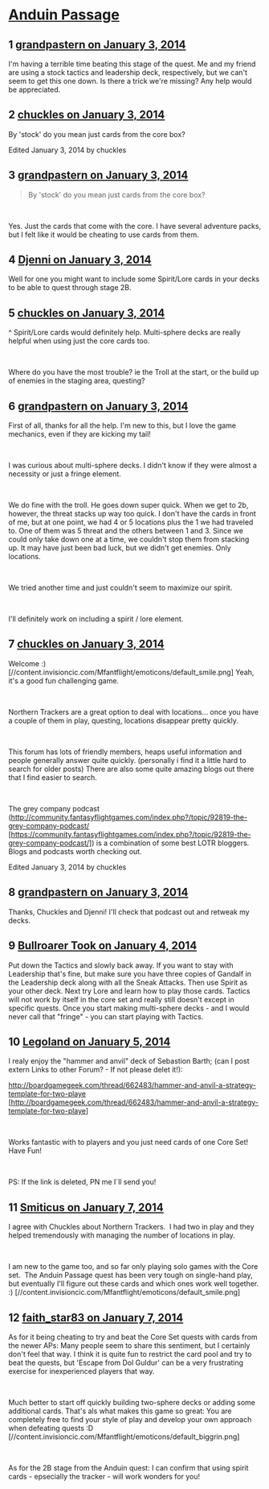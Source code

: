 # [Anduin Passage](https://community.fantasyflightgames.com/topic/96237-anduin-passage/)

## 1 [grandpastern on January 3, 2014](https://community.fantasyflightgames.com/topic/96237-anduin-passage/?do=findComment&comment=944427)

I'm having a terrible time beating this stage of the quest. Me and my friend are using a stock tactics and leadership deck, respectively, but we can't seem to get this one down. Is there a trick we're missing? Any help would be appreciated.

## 2 [chuckles on January 3, 2014](https://community.fantasyflightgames.com/topic/96237-anduin-passage/?do=findComment&comment=944477)

By 'stock' do you mean just cards from the core box? 

Edited January 3, 2014 by chuckles

## 3 [grandpastern on January 3, 2014](https://community.fantasyflightgames.com/topic/96237-anduin-passage/?do=findComment&comment=944489)

> By 'stock' do you mean just cards from the core box? 

 

Yes. Just the cards that come with the core. I have several adventure packs, but I felt like it would be cheating to use cards from them. 

## 4 [Djenni on January 3, 2014](https://community.fantasyflightgames.com/topic/96237-anduin-passage/?do=findComment&comment=944493)

Well for one you might want to include some Spirit/Lore cards in your decks to be able to quest through stage 2B.

## 5 [chuckles on January 3, 2014](https://community.fantasyflightgames.com/topic/96237-anduin-passage/?do=findComment&comment=944502)

^ Spirit/Lore cards would definitely help. Multi-sphere decks are really helpful when using just the core cards too.

 

Where do you have the most trouble? ie the Troll at the start, or the build up of enemies in the staging area, questing?

## 6 [grandpastern on January 3, 2014](https://community.fantasyflightgames.com/topic/96237-anduin-passage/?do=findComment&comment=944519)

First of all, thanks for all the help. I'm new to this, but I love the game mechanics, even if they are kicking my tail!

 

I was curious about multi-sphere decks. I didn't know if they were almost a necessity or just a fringe element. 

 

We do fine with the troll. He goes down super quick. When we get to 2b, however, the threat stacks up way too quick. I don't have the cards in front of me, but at one point, we had 4 or 5 locations plus the 1 we had traveled to. One of them was 5 threat and the others between 1 and 3. Since we could only take down one at a time, we couldn't stop them from stacking up. It may have just been bad luck, but we didn't get enemies. Only locations.

 

We tried another time and just couldn't seem to maximize our spirit. 

 

I'll definitely work on including a spirit / lore element. 

## 7 [chuckles on January 3, 2014](https://community.fantasyflightgames.com/topic/96237-anduin-passage/?do=findComment&comment=944577)

Welcome :) [//content.invisioncic.com/Mfantflight/emoticons/default_smile.png] Yeah, it's a good fun challenging game. 

 

Northern Trackers are a great option to deal with locations... once you have a couple of them in play, questing, locations disappear pretty quickly.

 

This forum has lots of friendly members, heaps useful information and people generally answer quite quickly. (personally i find it a little hard to search for older posts) There are also some quite amazing blogs out there that I find easier to search.

 

The grey company podcast (http://community.fantasyflightgames.com/index.php?/topic/92819-the-grey-company-podcast/ [https://community.fantasyflightgames.com/index.php?/topic/92819-the-grey-company-podcast/]) is a combination of some best LOTR bloggers. Blogs and podcasts worth checking out.

Edited January 3, 2014 by chuckles

## 8 [grandpastern on January 3, 2014](https://community.fantasyflightgames.com/topic/96237-anduin-passage/?do=findComment&comment=944625)

Thanks, Chuckles and Djenni! I'll check that podcast out and retweak my decks. 

## 9 [Bullroarer Took on January 4, 2014](https://community.fantasyflightgames.com/topic/96237-anduin-passage/?do=findComment&comment=944817)

Put down the Tactics and slowly back away. If you want to stay with Leadership that's fine, but make sure you have three copies of Gandalf in the Leadership deck along with all the Sneak Attacks. Then use Spirit as your other deck. Next try Lore and learn how to play those cards. Tactics will not work by itself in the core set and really still doesn't except in specific quests. Once you start making multi-sphere decks - and I would never call that "fringe" - you can start playing with Tactics.

## 10 [Legoland on January 5, 2014](https://community.fantasyflightgames.com/topic/96237-anduin-passage/?do=findComment&comment=946423)

I realy enjoy the "hammer and anvil" deck of Sebastion Barth; (can I post extern Links to other Forum? - If not please delet it!):

http://boardgamegeek.com/thread/662483/hammer-and-anvil-a-strategy-template-for-two-playe [http://boardgamegeek.com/thread/662483/hammer-and-anvil-a-strategy-template-for-two-playe]

 

Works fantastic with to players and you just need cards of one Core Set! Have Fun!

 

PS: If the link is deleted, PN me I´ll send you!

## 11 [Smiticus on January 7, 2014](https://community.fantasyflightgames.com/topic/96237-anduin-passage/?do=findComment&comment=947615)

I agree with Chuckles about Northern Trackers.  I had two in play and they helped tremendously with managing the number of locations in play. 

 

I am new to the game too, and so far only playing solo games with the Core set.  The Anduin Passage quest has been very tough on single-hand play, but eventually I'll figure out these cards and which ones work well together. :) [//content.invisioncic.com/Mfantflight/emoticons/default_smile.png]

## 12 [faith_star83 on January 7, 2014](https://community.fantasyflightgames.com/topic/96237-anduin-passage/?do=findComment&comment=947812)

As for it being cheating to try and beat the Core Set quests with cards from the newer APs: Many people seem to share this sentiment, but I certainly don't feel that way. I think it is quite fun to restrict the card pool and try to beat the quests, but 'Escape from Dol Guldur' can be a very frustrating exercise for inexperienced players that way.

 

Much better to start off quickly building two-sphere decks or adding some additional cards. That's als what makes this game so great: You are completely free to find your style of play and develop your own approach when defeating quests :D [//content.invisioncic.com/Mfantflight/emoticons/default_biggrin.png]

 

As for the 2B stage from the Anduin quest: I can confirm that using spirit cards - epsecially the tracker - will work wonders for you!

